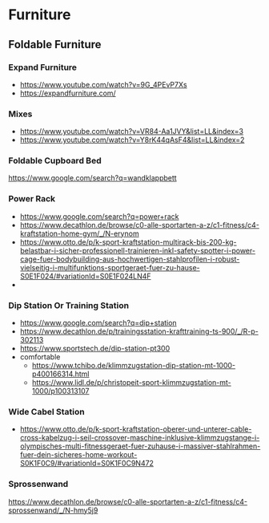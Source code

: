 # Furniture

## Foldable Furniture

### Expand Furniture
- https://www.youtube.com/watch?v=9G_4PEvP7Xs
- https://expandfurniture.com/

### Mixes
- https://www.youtube.com/watch?v=VR84-Aa1JVY&list=LL&index=3
- https://www.youtube.com/watch?v=Y8rK44qAsF4&list=LL&index=2

### Foldable Cupboard Bed
https://www.google.com/search?q=wandklappbett

### Power Rack
- https://www.google.com/search?q=power+rack
- https://www.decathlon.de/browse/c0-alle-sportarten-a-z/c1-fitness/c4-kraftstation-home-gym/_/N-erynom
- https://www.otto.de/p/k-sport-kraftstation-multirack-bis-200-kg-belastbar-i-sicher-professionell-trainieren-inkl-safety-spotter-i-power-cage-fuer-bodybuilding-aus-hochwertigen-stahlprofilen-i-robust-vielseitig-i-multifunktions-sportgeraet-fuer-zu-hause-S0E1F024/#variationId=S0E1F024LN4F
- 

### Dip Station Or Training Station
- https://www.google.com/search?q=dip+station
- https://www.decathlon.de/p/trainingsstation-krafttraining-ts-900/_/R-p-302113
- https://www.sportstech.de/dip-station-pt300
- comfortable 
  - https://www.tchibo.de/klimmzugstation-dip-station-mt-1000-p400166314.html
  - https://www.lidl.de/p/christopeit-sport-klimmzugstation-mt-1000/p100313107

### Wide Cabel Station
- https://www.otto.de/p/k-sport-kraftstation-oberer-und-unterer-cable-cross-kabelzug-i-seil-crossover-maschine-inklusive-klimmzugstange-i-olympisches-multi-fitnessgeraet-fuer-zuhause-i-massiver-stahlrahmen-fuer-dein-sicheres-home-workout-S0K1F0C9/#variationId=S0K1F0C9N472

### Sprossenwand
https://www.decathlon.de/browse/c0-alle-sportarten-a-z/c1-fitness/c4-sprossenwand/_/N-hmy5j9
